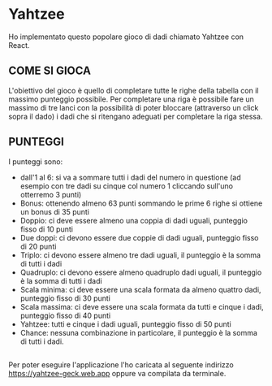 # Yahtzee
Ho implementato questo popolare gioco di dadi chiamato Yahtzee con React. 

## COME SI GIOCA
L'obiettivo del gioco è quello di completare tutte le righe della tabella con il massimo punteggio
possibile. Per completare una riga è possibile fare un massimo di tre lanci con la possibilità
di poter bloccare (attraverso un click sopra il dado) i dadi che si ritengano adeguati per completare la riga stessa. 

## PUNTEGGI
I punteggi sono:
- dall'1 al 6: si va a sommare tutti i dadi del numero in questione (ad esempio con tre dadi su cinque col numero 1 cliccando sull'uno otterremo 3 punti)
- Bonus: ottenendo almeno 63 punti sommando le prime 6 righe si ottiene un bonus di 35 punti
- Doppio: ci deve essere almeno una coppia di dadi uguali, punteggio fisso di 10 punti
- Due doppi: ci devono essere due coppie di dadi uguali, punteggio fisso di 20 punti
- Triplo: ci devono essere almeno tre dadi uguali, il punteggio è la somma di tutti i dadi
- Quadruplo: ci devono essere almeno quadruplo dadi uguali, il punteggio è la somma di tutti i dadi
- Scala minima: ci deve essere una scala formata da almeno quattro dadi, punteggio fisso di 30 punti
- Scala massima: ci deve essere una scala formata da tutti e cinque i dadi, punteggio fisso di 40 punti
- Yahtzee: tutti e cinque i dadi uguali, punteggio fisso di 50 punti
- Chance: nessuna combinazione in particolare, il punteggio è la somma di tutti i dadi. 

##
Per poter eseguire l'applicazione l'ho caricata al seguente indirizzo https://yahtzee-geck.web.app
oppure va compilata da terminale. 

